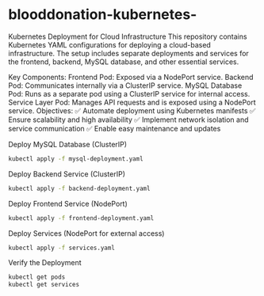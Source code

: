 # blooddonation-kubernetes-
Kubernetes Deployment for Cloud Infrastructure
This repository contains Kubernetes YAML configurations for deploying a cloud-based infrastructure. The setup includes separate deployments and services for the frontend, backend, MySQL database, and other essential services.

Key Components:
Frontend Pod: Exposed via a NodePort service.
Backend Pod: Communicates internally via a ClusterIP service.
MySQL Database Pod: Runs as a separate pod using a ClusterIP service for internal access.
Service Layer Pod: Manages API requests and is exposed using a NodePort service.
Objectives:
✅ Automate deployment using Kubernetes manifests
✅ Ensure scalability and high availability
✅ Implement network isolation and service communication
✅ Enable easy maintenance and updates

Deploy MySQL Database (ClusterIP)

```bash
kubectl apply -f mysql-deployment.yaml
```

Deploy Backend Service (ClusterIP)

```bash
kubectl apply -f backend-deployment.yaml
```
Deploy Frontend Service (NodePort)

```bash
kubectl apply -f frontend-deployment.yaml
```
Deploy Services (NodePort for external access)

```bash
kubectl apply -f services.yaml
```

Verify the Deployment

```bash
kubectl get pods
kubectl get services
```
